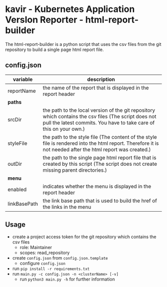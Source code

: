 # kavir - **K**ubernetes **A**pplication **V**ers**I**on **R**eporter - html-report-builder

The html-report-builder is a python script that uses the csv files from the git repository to build a single page html report file.

## config.json

| variable     | description                                                                |
| ------------ | -------------------------------------------------------------------------- |
| reportName   | the name of the report that is displayed in the report header              |
| **paths**    |                                                                            |
| srcDir       | the path to the local version of the git repository which contains the csv files (The script does not pull the latest commits. You have to take care of this on your own.) |
| styleFile    | the path to the style file (The content of the style file is rendered into the html report. Therefore it is not needed after the html report was created.) |
| outDir       | the path to the single page html report file that is created by this script (The script does not create missing parent directories.) |
| **menu**     |                                                                            |
| enabled      | indicates whether the menu is displayed in the report header               |
| linkBasePath | the link base path that is used to build the href of the links in the menu |

## Usage

* create a project access token for the git repository which contains the csv files
  * role: Maintainer
  * scopes: read_repository
* create `config.json` from `config.json.template`
  * configure `config.json`
* run `pip install -r requirements.txt`
* run `main.py -c config.json -n <clusterName> [-v]`
  * run `python3 main.py -h` for further information
